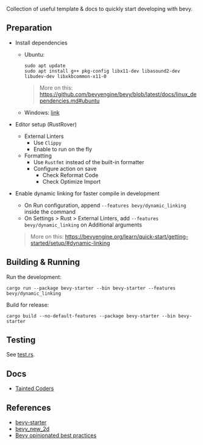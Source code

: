 Collection of useful template & docs to quickly start developing with bevy.

## Preparation

- Install dependencies

    - Ubuntu:

      ```
      sudo apt update
      sudo apt install g++ pkg-config libx11-dev libasound2-dev libudev-dev libxkbcommon-x11-0
      ```

      > More on this: https://github.com/bevyengine/bevy/blob/latest/docs/linux_dependencies.md#ubuntu

    - Windows: [link](https://bevyengine.org/learn/quick-start/getting-started/setup/#windows)

- Editor setup (RustRover)
    - External Linters
        - Use `Clippy`
        - Enable to run on the fly
    - Formatting
        - Use `Rustfmt` instead of the built-in formatter
        - Configure action on save
            - Check Reformat Code
            - Check Optimize Import

- Enable dynamic linking for faster compile in development
    - On Run configuration, append `--features bevy/dynamic_linking` inside the command
    - On Settings > Rust > External Linters, add `--features bevy/dynamic_linking` on Additional arguments

  > More on this: https://bevyengine.org/learn/quick-start/getting-started/setup/#dynamic-linking

## Building & Running

Run the development:

```
cargo run --package bevy-starter --bin bevy-starter --features bevy/dynamic_linking
```

Build for release:

```
cargo build --no-default-features --package bevy-starter --bin bevy-starter
```

## Testing

See [test.rs](src/people/tests.rs).

## Docs

- [Tainted Coders](https://taintedcoders.com/)

## References

- [bevy-starter](https://github.com/nolantait/bevy-starter)
- [bevy_new_2d](https://github.com/TheBevyFlock/bevy_new_2d)
- [Bevy opinionated best practices](https://github.com/tbillington/bevy_best_practices)
